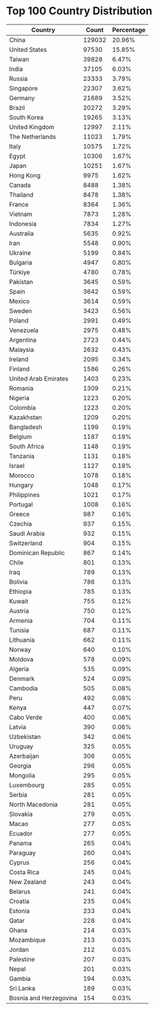 # Top 100 Country Distribution
| Country | Count | Percentage |
|----|----|----|
| China | 129032 | 20.96% |
| United States | 97530 | 15.85% |
| Taiwan | 39828 | 6.47% |
| India | 37105 | 6.03% |
| Russia | 23333 | 3.79% |
| Singapore | 22307 | 3.62% |
| Germany | 21689 | 3.52% |
| Brazil | 20272 | 3.29% |
| South Korea | 19265 | 3.13% |
| United Kingdom | 12997 | 2.11% |
| The Netherlands | 11023 | 1.79% |
| Italy | 10575 | 1.72% |
| Egypt | 10306 | 1.67% |
| Japan | 10251 | 1.67% |
| Hong Kong | 9975 | 1.62% |
| Canada | 8488 | 1.38% |
| Thailand | 8478 | 1.38% |
| France | 8364 | 1.36% |
| Vietnam | 7873 | 1.28% |
| Indonesia | 7834 | 1.27% |
| Australia | 5635 | 0.92% |
| Iran | 5548 | 0.90% |
| Ukraine | 5199 | 0.84% |
| Bulgaria | 4947 | 0.80% |
| Türkiye | 4780 | 0.78% |
| Pakistan | 3645 | 0.59% |
| Spain | 3642 | 0.59% |
| Mexico | 3614 | 0.59% |
| Sweden | 3423 | 0.56% |
| Poland | 2991 | 0.49% |
| Venezuela | 2975 | 0.48% |
| Argentina | 2723 | 0.44% |
| Malaysia | 2632 | 0.43% |
| Ireland | 2095 | 0.34% |
| Finland | 1586 | 0.26% |
| United Arab Emirates | 1403 | 0.23% |
| Romania | 1309 | 0.21% |
| Nigeria | 1223 | 0.20% |
| Colombia | 1223 | 0.20% |
| Kazakhstan | 1209 | 0.20% |
| Bangladesh | 1199 | 0.19% |
| Belgium | 1187 | 0.19% |
| South Africa | 1148 | 0.19% |
| Tanzania | 1131 | 0.18% |
| Israel | 1127 | 0.18% |
| Morocco | 1078 | 0.18% |
| Hungary | 1048 | 0.17% |
| Philippines | 1021 | 0.17% |
| Portugal | 1008 | 0.16% |
| Greece | 987 | 0.16% |
| Czechia | 937 | 0.15% |
| Saudi Arabia | 932 | 0.15% |
| Switzerland | 904 | 0.15% |
| Dominican Republic | 867 | 0.14% |
| Chile | 801 | 0.13% |
| Iraq | 789 | 0.13% |
| Bolivia | 786 | 0.13% |
| Ethiopia | 785 | 0.13% |
| Kuwait | 755 | 0.12% |
| Austria | 750 | 0.12% |
| Armenia | 704 | 0.11% |
| Tunisia | 687 | 0.11% |
| Lithuania | 662 | 0.11% |
| Norway | 640 | 0.10% |
| Moldova | 578 | 0.09% |
| Algeria | 535 | 0.09% |
| Denmark | 524 | 0.09% |
| Cambodia | 505 | 0.08% |
| Peru | 492 | 0.08% |
| Kenya | 447 | 0.07% |
| Cabo Verde | 400 | 0.06% |
| Latvia | 390 | 0.06% |
| Uzbekistan | 342 | 0.06% |
| Uruguay | 325 | 0.05% |
| Azerbaijan | 306 | 0.05% |
| Georgia | 296 | 0.05% |
| Mongolia | 295 | 0.05% |
| Luxembourg | 285 | 0.05% |
| Serbia | 281 | 0.05% |
| North Macedonia | 281 | 0.05% |
| Slovakia | 279 | 0.05% |
| Macao | 277 | 0.05% |
| Ecuador | 277 | 0.05% |
| Panama | 265 | 0.04% |
| Paraguay | 260 | 0.04% |
| Cyprus | 256 | 0.04% |
| Costa Rica | 245 | 0.04% |
| New Zealand | 243 | 0.04% |
| Belarus | 241 | 0.04% |
| Croatia | 235 | 0.04% |
| Estonia | 233 | 0.04% |
| Qatar | 228 | 0.04% |
| Ghana | 214 | 0.03% |
| Mozambique | 213 | 0.03% |
| Jordan | 212 | 0.03% |
| Palestine | 207 | 0.03% |
| Nepal | 201 | 0.03% |
| Gambia | 194 | 0.03% |
| Sri Lanka | 189 | 0.03% |
| Bosnia and Herzegovina | 154 | 0.03% |
